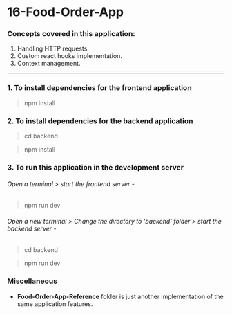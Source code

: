 # 16-Food-Order-App

### Concepts covered in this application:
1. Handling HTTP requests.
2. Custom react hooks implementation.
3. Context management.
----
   
### 1. To install dependencies for the frontend application
> npm install

### 2. To install dependencies for the backend application
> cd backend

> npm install

### 3. To run this application in the development server
###### Open a terminal > start the frontend server -
> npm run dev
###### Open a new terminal > Change the directory to 'backend' folder > start the backend server -
> cd backend

> npm run dev


### Miscellaneous
 - **Food-Order-App-Reference** folder is just another implementation of the same application features.

